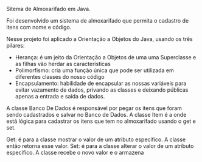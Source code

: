 Sitema de Almoxarifado em Java.

Foi desenvolvido um sistema de almoxarifado que permita o cadastro de itens com nome e código.

Nesse projeto foi aplicado a Orientação a Objetos do Java, usando os três pilares:

- Herança: é um jeito da Orientação a Objetos de uma uma Superclasse e as filhas vão herdar as características
- Polimorfismo: cria uma função única que pode ser utilizada em diferentes classes do nosso código
- Encapsulamento: habilidade de encapsular as nossas variáveis para evitar vazamento de dados, privando as classes e deixando públicas apenas a entrada e saída de dados.

A classe Banco De Dados é responsável por pegar os itens que foram sendo cadastrados e salvar no Banco de Dados.
A classe Item é a onde está lógica para cadastrar os itens que tem no almoxarifado usando o get e set.

Get: é para a classe mostrar o valor de um atributo específico. A classe então retorna esse valor.
Set: é para a classe alterar o valor de um atributo específico. A classe recebe o novo valor e o armazena


